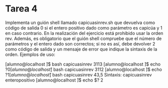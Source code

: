 # Tarea 4
Implementa un guión shell llamado capicuasinrev.sh que devuelva como código de salida 0 si el entero positivo dado como parámetro es capicúa y 1 en caso contrario. En la realización del ejercicio está prohibido usar la orden rev. Además, es obligatorio que el guión shell compruebe que el número de parámetros y el entero dado son correctos; si no es ası́, debe devolver 2 como código de salida y un mensaje de error que indique la sintaxis de la orden. Ejemplos de uso:

[alumno@localhost  ̃]$ bash capicuasinrev 3113
[alumno@localhost  ̃]$ echo $?
0
[alumno@localhost  ̃]$ bash capicuasinrev 3112
[alumno@localhost  ̃]$ echo $?
1
[alumno@localhost  ̃]$ bash capicuasinrev 43,5
Sintaxis: capicuasinrev enteropositivo
[alumno@localhost  ̃]$ echo $?
2

